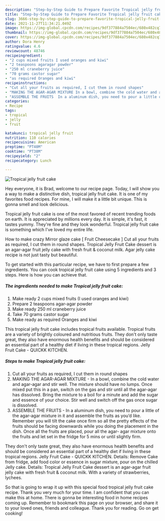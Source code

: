 ```yaml
---
description: "Step-by-Step Guide to Prepare Favorite Tropical jelly fruit cake"
title: "Step-by-Step Guide to Prepare Favorite Tropical jelly fruit cake"
slug: 3666-step-by-step-guide-to-prepare-favorite-tropical-jelly-fruit-cake
date: 2021-11-27T11:34:21.049Z
image: https://img-global.cpcdn.com/recipes/9df377884a7504ec/680x482cq70/tropical-jelly-fruit-cake-recipe-main-photo.jpg
thumbnail: https://img-global.cpcdn.com/recipes/9df377884a7504ec/680x482cq70/tropical-jelly-fruit-cake-recipe-main-photo.jpg
cover: https://img-global.cpcdn.com/recipes/9df377884a7504ec/680x482cq70/tropical-jelly-fruit-cake-recipe-main-photo.jpg
author: Dora Henry
ratingvalue: 4.6
reviewcount: 48746
recipeingredient:
- "2 cups mixed fruits I used oranges and kiwi"
- "2 teaspoons agaragar powder"
- "250 ml craneberry juice"
- "70 grams castor sugar"
- "as required Oranges and kiwi"
recipeinstructions:
- "Cut all your fruits as required, I cut them in round shapes"
- "MAKING THE AGAR-AGAR MIXTURE In a bowl, combine the cold water and agar-agar and stir well. The mixture should have no lumps. Once mixed put this in a pan, switch on the gas and stir until all the agar-agar has dissolved. Bring the mixture to a boil for a minute and add the sugar and essence of your choice. Stir well and switch off the gas once sugar is dissolved."
- "ASSEMBLE THE FRUITS  In a aluminum dish, you need to pour a little of the agar-agar mixture in it and assemble the fruits as you’d like. Remember you will tilt the cake once firm so all the pretty effects of the fruits should be facing downwards while you doing the placement in the dish. Once all the fruits are placed, pour all the agar- agar mixture onto the fruits and let set in the fridge for 5 mins or until slightly firm."
categories:
- Recipe
tags:
- tropical
- jelly
- fruit

katakunci: tropical jelly fruit 
nutrition: 110 calories
recipecuisine: American
preptime: "PT40M"
cooktime: "PT38M"
recipeyield: "2"
recipecategory: Lunch

---
```



![Tropical jelly fruit cake](https://img-global.cpcdn.com/recipes/9df377884a7504ec/680x482cq70/tropical-jelly-fruit-cake-recipe-main-photo.jpg)

Hey everyone, it is Brad, welcome to our recipe page. Today, I will show you a way to make a distinctive dish, tropical jelly fruit cake. It is one of my favorites food recipes. For mine, I will make it a little bit unique. This is gonna smell and look delicious.

Tropical jelly fruit cake is one of the most favored of recent trending foods on earth. It is appreciated by millions every day. It is simple, it's fast, it tastes yummy. They're fine and they look wonderful. Tropical jelly fruit cake is something which I've loved my entire life.

How to make crazy Mirror glaze cake [ Fruit Cheesecake ] Cut all your fruits as required, I cut them in round shapes. Tropical Jelly Fruit Cake dessert is an agar-agar fruit jelly cake with fresh fruit &amp; coconut milk. Agar jelly cake recipe is not just tasty but beautiful.


To get started with this particular recipe, we have to first prepare a few ingredients. You can cook tropical jelly fruit cake using 5 ingredients and 3 steps. Here is how you can achieve that.

<!--inarticleads1-->

##### The ingredients needed to make Tropical jelly fruit cake:

1. Make ready 2 cups mixed fruits (I used oranges and kiwi)
1. Prepare 2 teaspoons agar-agar powder
1. Make ready 250 ml craneberry juice
1. Take 70 grams castor sugar
1. Make ready as required Oranges and kiwi


This tropical jelly fruit cake includes tropical fruits available. Tropical fruits are a variety of brightly coloured and nutritious fruits. They don&#39;t only taste great, they also have enormous health benefits and should be considered an essential part of a healthy diet if living in these tropical regions. Jelly Fruit Cake - QUICKK KITCHEN. 

<!--inarticleads2-->

##### Steps to make Tropical jelly fruit cake:

1. Cut all your fruits as required, I cut them in round shapes
1. MAKING THE AGAR-AGAR MIXTURE - In a bowl, combine the cold water and agar-agar and stir well. The mixture should have no lumps. Once mixed put this in a pan, switch on the gas and stir until all the agar-agar has dissolved. Bring the mixture to a boil for a minute and add the sugar and essence of your choice. Stir well and switch off the gas once sugar is dissolved.
1. ASSEMBLE THE FRUITS  - In a aluminum dish, you need to pour a little of the agar-agar mixture in it and assemble the fruits as you’d like. Remember you will tilt the cake once firm so all the pretty effects of the fruits should be facing downwards while you doing the placement in the dish. Once all the fruits are placed, pour all the agar- agar mixture onto the fruits and let set in the fridge for 5 mins or until slightly firm.


They don&#39;t only taste great, they also have enormous health benefits and should be considered an essential part of a healthy diet if living in these tropical regions. Jelly Fruit Cake - QUICKK KITCHEN. Details: Remove Cake from fridge, add food color or essence in sugar mixture, pour on the chilled Jelly cake. Details: Tropical Jelly Fruit Cake dessert is an agar-agar fruit jelly cake with fresh fruit &amp; coconut milk. With a variety of strawberries, lychees. 

So that is going to wrap it up with this special food tropical jelly fruit cake recipe. Thank you very much for your time. I am confident that you can make this at home. There is gonna be interesting food in home recipes coming up. Remember to bookmark this page on your browser, and share it to your loved ones, friends and colleague. Thank you for reading. Go on get cooking!
